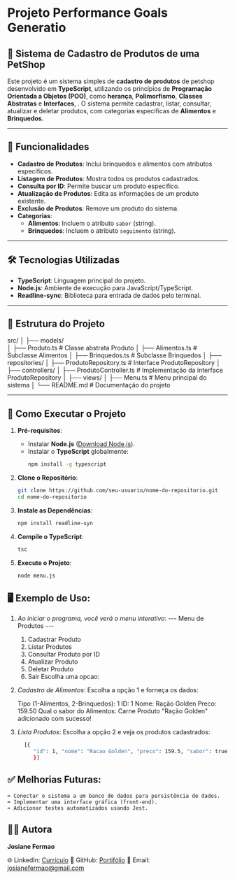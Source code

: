 
# Projeto Performance Goals Generatio

## 🏥 Sistema de Cadastro de Produtos de uma PetShop

Este projeto é um sistema simples de **cadastro de produtos** de petshop desenvolvido em **TypeScript**, 
utilizando os princípios de **Programação Orientada a Objetos (POO)**, como **herança**, **Polimorfismo**, **Classes Abstratas** e **Interfaces**, . 
O sistema permite cadastrar, listar, consultar, atualizar e deletar produtos, com categorias específicas de **Alimentos** e **Brinquedos**.

---

## 🚀 **Funcionalidades**

- **Cadastro de Produtos**: Inclui brinquedos e alimentos com atributos específicos.
- **Listagem de Produtos**: Mostra todos os produtos cadastrados.
- **Consulta por ID**: Permite buscar um produto específico.
- **Atualização de Produtos**: Edita as informações de um produto existente.
- **Exclusão de Produtos**: Remove um produto do sistema.
- **Categorias**:
    - **Alimentos**: Incluem o atributo `sabor` (string).
    - **Brinquedos**: Incluem o atributo `seguimento` (string).

---

## 🛠️ **Tecnologias Utilizadas**

- **TypeScript**: Linguagem principal do projeto.
- **Node.js**: Ambiente de execução para JavaScript/TypeScript.
- **Readline-sync**: Biblioteca para entrada de dados pelo terminal.

---

## 📂 **Estrutura do Projeto**

src/
│
├── models/              
│   ├── Produto.ts         # Classe abstrata Produto
│   ├── Alimentos.ts     # Subclasse Alimentos
│   ├── Brinquedos.ts       # Subclasse Brinquedos
│
├── repositories/
│   ├── ProdutoRepository.ts  # Interface ProdutoRepository
│
├── controllers/
│   ├── ProdutoController.ts  # Implementação da interface ProdutoRepository
│
├── views/
│   ├── Menu.ts              # Menu principal do sistema
│
└── README.md                # Documentação do projeto


---

## 🔧 **Como Executar o Projeto**

1. **Pré-requisitos**:
   - Instalar **Node.js** ([Download Node.js](https://nodejs.org/)).
   - Instalar o **TypeScript** globalmente:
     ```bash
     npm install -g typescript
     ```

2. **Clone o Repositório**:

   ```bash
   git clone https://github.com/seu-usuario/nome-do-repositorio.git
   cd nome-do-repositorio
   ```

3. **Instale as Dependências**:

    ```bash
    npm install readline-syn
    ```

4. **Compile o TypeScript**:

    ```bash
    tsc
    ```

5. **Execute o Projeto**:

    ```bash
    node menu.js
    ```

## 🖥️ **Exemplo de Uso**:
1. *Ao iniciar o programa, você verá o menu interativo*:
    --- Menu de Produtos ---
    1. Cadastrar Produto
    2. Listar Produtos
    3. Consultar Produto por ID
    4. Atualizar Produto
    5. Deletar Produto
    0. Sair
    Escolha uma opcao:

2. *Cadastro de Alimentos*:
    Escolha a opção 1 e forneça os dados:

    Tipo (1-Alimentos, 2-Brinquedos): 1
    ID: 1
    Nome: Ração Golden
    Preco: 159.50
    Qual o sabor do Alimentos: Carne
    Produto "Ração Golden" adicionado com sucesso!

3. *Lista Produtos*:
    Escolha a opção 2 e veja os produtos cadastrados:
    ```bash
      [{
         "id": 1, "nome": "Racao Golden", "preco": 159.5, "sabor": true 
         }]
      ```


## ✅ **Melhorias Futuras**:
    ➡️ Conectar o sistema a um banco de dados para persistência de dados.
    ➡️ Implementar uma interface gráfica (front-end).
    ➡️ Adicionar testes automatizados usando Jest.


## 👩‍💻 Autora
  **Josiane Fermao**

🌐 LinkedIn: [Currículo](https://www.linkedin.com/in/josiane-fermao/)
🐙 GitHub: [Portifólio](https://github.com/josifermaodev)
📧 Email: josianefermao@gmail.com

